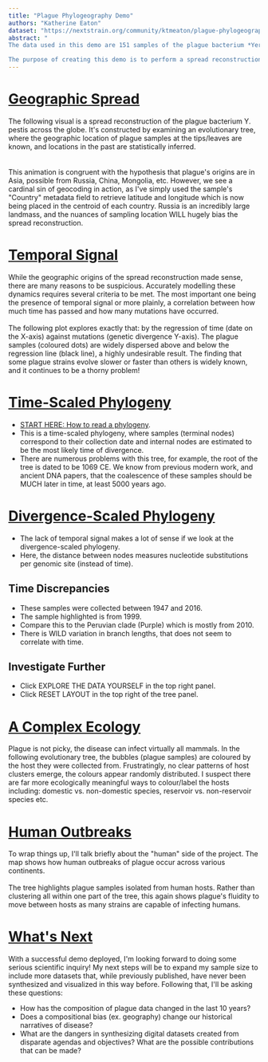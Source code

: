 ```yaml
---
title: "Plague Phylogeography Demo"
authors: "Katherine Eaton"
dataset: "https://nextstrain.org/community/ktmeaton/plague-phylogeography/plague150Remote?d=map"
abstract: "
The data used in this demo are 151 samples of the plague bacterium *Yersinia pestis* which were submitted for genome sequencing and made publicly accessible through NCBI. There are many more samples publicly available, I simply selected those with the best available metadata.

The purpose of creating this demo is to perform a spread reconstruction… and then immediately critique it and tear it apart. I’ve found that interactive visuals spark inventive questions which often lead to productive conversations. Therefore, the content displayed here is for testing display purposes only. It is not intended for scientific interpretation, as the results are known to contain substantial and technical artifacts."
---
```


<!-- This is left-side text 1-->
# [Geographic Spread](https://nextstrain.org/community/ktmeaton/plague-phylogeography/plague150Remote?d=map&animate=1400-01-01,2017-01-01,0,1,30000)
The following visual is a spread reconstruction of the plague bacterium Y. pestis across the globe. It's constructed by examining an evolutionary tree, where the geographic location of plague samples at the tips/leaves are known, and locations in the past are statistically inferred.  
<br/><br/>
This animation is congruent with the hypothesis that plague's origins are in Asia, possible from Russia, China, Mongolia, etc. However, we see a cardinal sin of geocoding in action, as I've simply used the sample's "Country" metadata field to retrieve latitude and longitude which is now being placed in the centroid of each country. Russia is an incredibly large landmass, and the nuances of sampling location WILL hugely bias the spread reconstruction.

<!-- This is left-side text 2-->
# [Temporal Signal](https://nextstrain.org/community/ktmeaton/plague-phylogeography/plague150Remote?d=tree&l=clock&m=time)
While the geographic origins of the spread reconstruction made sense, there are many reasons to be suspicious. Accurately modelling these dynamics requires several criteria to be met. The most important one being the presence of temporal signal or more plainly, a correlation between how much time has passed and how many mutations have occurred.
<br/><br/>
The following plot explores exactly that: by the regression of time (date on the X-axis) against mutations (genetic divergence Y-axis). The plague samples (coloured dots) are widely dispersed above and below the regression line (black line), a highly undesirable result. The finding that some plague strains evolve slower or faster than others is widely known, and it continues to be a thorny problem!

<!-- This is left-side text 1-->
# [Time-Scaled Phylogeny](https://nextstrain.org/community/ktmeaton/plague-phylogeography/plague150Remote?d=tree&m=time)
* [START HERE: How to read a phylogeny](https://nextstrain.org/narratives/trees-background/).  
* This is a time-scaled phylogeny, where samples (terminal nodes) correspond to their collection date and internal nodes are estimated to be the most likely time of divergence.  
* There are numerous problems with this tree, for example, the root of the tree is dated to be 1069 CE. We know from previous modern work, and ancient DNA papers, that the coalescence of these samples should be MUCH later in time, at least 5000 years ago.


<!-- This is left-side text 1-->
# [Divergence-Scaled Phylogeny](https://nextstrain.org/community/ktmeaton/plague-phylogeography/plague150Remote?d=tree&m=div&s=GCA_001601675.1_ASM160167v1_genomic)
* The lack of temporal signal makes a lot of sense if we look at the divergence-scaled phylogeny.
* Here, the distance between nodes measures nucleotide substitutions per genomic site (instead of time).
## Time Discrepancies
* These samples were collected between 1947 and 2016.
* The sample highlighted is from 1999.
* Compare this to the Peruvian clade (Purple) which is mostly from 2010.
* There is WILD variation in branch lengths, that does not seem to correlate with time.
## Investigate Further
* Click EXPLORE THE DATA YOURSELF in the top right panel.
* Click RESET LAYOUT in the top right of the tree panel.

# [A Complex Ecology](https://nextstrain.org/community/ktmeaton/plague-phylogeography/plague150Remote?d=tree,map&c=host&legend=open)
Plague is not picky, the disease can infect virtually all mammals. In the following evolutionary tree, the bubbles (plague samples) are coloured by the host they were collected from. Frustratingly, no clear patterns of host clusters emerge, the colours appear randomly distributed. I suspect there are far more ecologically meaningful ways to colour/label the hosts including: domestic vs. non-domestic species, reservoir vs. non-reservoir species etc.

# [Human Outbreaks](https://nextstrain.org/community/ktmeaton/plague-phylogeography/plague150Remote?c=host&d=tree,map&f_host=Homo&legend=closed)
To wrap things up, I'll talk briefly about the "human" side of the project. The map shows how human outbreaks of plague occur across various continents.
<br/><br/>
The tree highlights plague samples isolated from human hosts. Rather than clustering all within one part of the tree, this again shows plague's fluidity to move between hosts as many strains are capable of infecting humans.

<!-- This is left-side text 3-->
# [What's Next](https://nextstrain.org/community/ktmeaton/plague-phylogeography/plague150Remote)
With a successful demo deployed, I'm looking forward to doing some serious scientific inquiry! My next steps will be to expand my sample size to include more datasets that, while previously published, have never been synthesized and visualized in this way before. Following that, I'll be asking these questions:
* How has the composition of plague data changed in the last 10 years?
* Does a compositional bias (ex. geography) change our historical narratives of disease?
* What are the dangers in synthesizing digital datasets created from disparate agendas and objectives? What are the possible contributions that can be made?
